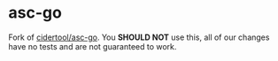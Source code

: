 # asc-go

Fork of [cidertool/asc-go](https://github.com/cidertool/asc-go). You **SHOULD NOT** use this, all of our changes have no tests and are not guaranteed to work.
